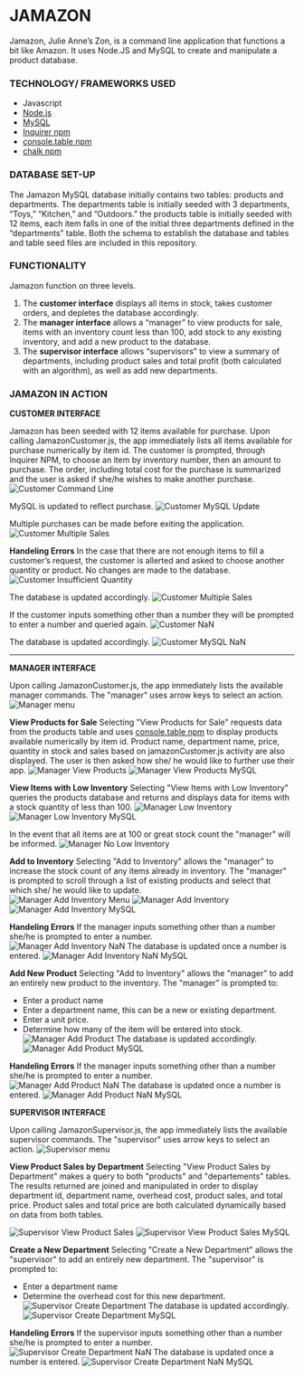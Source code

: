 # JAMAZON # 
Jamazon, Julie Anne’s Zon, is a command line application that functions a bit like Amazon. It uses Node.JS and MySQL to create and manipulate a product database. 

### TECHNOLOGY/ FRAMEWORKS USED ###
+ Javascript
+ [Node.js](https://nodejs.org/en/)
+ [MySQL](https://www.mysql.com/)
+ [Inquirer npm](https://www.npmjs.com/package/inquirer)
+ [console.table npm](https://www.npmjs.com/package/console.table)
+ [chalk npm](https://www.npmjs.com/package/chalk)

### DATABASE SET-UP ###
The Jamazon MySQL database initially contains two tables: products and departments.  The departments table is initially seeded with 3 departments, “Toys,” “Kitchen,” and “Outdoors.” the products table is initially seeded with 12 items, each item falls in one of the initial three departments defined in the “departments” table. Both the schema to establish the database and tables and table seed files are included in this repository. 

### FUNCTIONALITY ###
Jamazon function on three levels.  
1. The **customer interface** displays all items in stock, takes customer orders, and depletes the database accordingly.  
1. The **manager interface** allows a “manager” to view products for sale, items with an inventory count less than 100, add stock to any existing inventory, and add a new product to the database. 
1. The **supervisor interface** allows  “supervisors” to view a summary of departments, including product sales and total profit (both calculated with an algorithm), as well as add new departments. 

### JAMAZON IN ACTION ###

__CUSTOMER INTERFACE__

Jamazon has been seeded with 12 items available for purchase. Upon calling JamazonCustomer.js, the app immediately lists all items available for purchase numerically by item id.  The customer is prompted, through Inquirer NPM, to choose an item by inventory number, then an amount to purchase. The order, including total cost for the purchase is summarized and the user is asked if she/he wishes to make another purchase. 
![Customer Command Line](/images/image15.png)

MySQL is updated to reflect purchase. 
![Customer MySQL Update](/images/image8.png)

Multiple purchases can be made before exiting the application. 
![Customer Multiple Sales](/images/image4.png)

__Handeling Errors__
In the case that there are not enough items to fill a customer’s request, the customer is allerted and asked to choose another quantity or product. No changes are made to the database. 
![Customer Insufficient Quantity](/images/image3.png)

The database is updated accordingly. 
![Customer Multiple Sales](/images/image.png)

If the customer inputs something other than a number they will be prompted to enter a number and queried again. 
![Customer NaN](/images/image23.png)

The database is updated accordingly.
![Customer MySQL NaN](/images/image.png)
___

__MANAGER INTERFACE__

Upon calling JamazonCustomer.js, the app immediately lists the available manager commands. The "manager" uses arrow keys to select an action. 
![Manager menu](/images/image16.png)

__View Products for Sale__
Selecting "View Products for Sale" requests data from the products table and uses [console.table npm](https://www.npmjs.com/package/console.table) to display products available numerically by item id. Product name, department name, price, quantity in stock and sales based on jamazonCustomer.js activity are also displayed.  The user is then asked how she/ he would like to further use their app. 
![Manager View Products](/images/image31.png)
![Manager View Products MySQL](/images/image.png)

__View Items with Low Inventory__
Selecting "View Items with Low Inventory" queries the products database and returns and displays data for items with a stock quantity of less than 100. 
![Manager Low Inventory](/images/image1.png)
![Manager Low Inventory MySQL](/images/image.png)

In the event that all items are at 100 or great stock count the "manager" will be informed. 
![Manager No Low Inventory](/images/image18.png)

__Add to Inventory__
Selecting "Add to Inventory" allows the "manager" to increase the stock count of any items already in inventory. The "manager" is prompted to scroll through a list of existing products and select that which she/ he would like to update.  
![Manager Add Inventory Menu](/images/image2.png)
![Manager Add Inventory](/images/image6.png)
![Manager Add Inventory MySQL](/images/image27.png)

__Handeling Errors__
If the manager inputs something other than a number she/he is prompted to enter a number.  
![Manager Add Inventory NaN](/images/image13.png)
The database is updated once a number is entered. 
![Manager Add Inventory NaN MySQL](/images/image.png)

__Add New Product__
Selecting "Add to Inventory" allows the "manager" to add an entirely new product to the inventory. The "manager" is prompted to: 
* Enter a product name
* Enter a department name, this can be a new or existing department. 
* Enter a unit price. 
* Determine how many of the item will be entered into stock. 
![Manager Add Product](/images/image24.png)
The database is updated accordingly. 
![Manager Add Product MySQL](/images/image17.png)

__Handeling Errors__
If the manager inputs something other than a number she/he is prompted to enter a number.  
![Manager Add Product NaN](/images/image19.png)
The database is updated once a number is entered. 
![Manager Add Product NaN MySQL](/images/image.png)

__SUPERVISOR INTERFACE__

Upon calling JamazonSupervisor.js, the app immediately lists the available supervisor commands. The "supervisor" uses arrow keys to select an action. 
![Supervisor menu](/images/image22.png)

__View Product Sales by Department__
Selecting "View Product Sales by Department" makes a query to both "products" and "departements" tables.  The results returned are joined and manipulated in order to display department id, department name, overhead cost, product sales, and total price.  Product sales and total price are both calculated dynamically based on data from both tables. 

![Supervisor View Product Sales](/images/image11.png)
![Supervisor View Product Sales MySQL](/images/image.png)

__Create a New Department__
Selecting "Create a New Department" allows the "supervisor" to add an entirely new department. The "supervisor" is prompted to: 
* Enter a department name
* Determine the overhead cost for this new department. 
![Supervisor Create Department](/images/image14.png)
The database is updated accordingly. 
![Supervisor Create Department MySQL](/images/image20.png)

__Handeling Errors__
If the supervisor inputs something other than a number she/he is prompted to enter a number.  
![Supervisor Create Department NaN](/images/image.png)
The database is updated once a number is entered. 
![Supervisor Create Department NaN MySQL](/images/image.png)